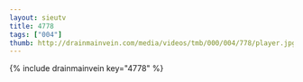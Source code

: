 ```yaml
--- 
layout: sieutv
title: 4778
tags: ["004"]
thumb: http://drainmainvein.com/media/videos/tmb/000/004/778/player.jpg
---
```

{% include drainmainvein key="4778" %} 
